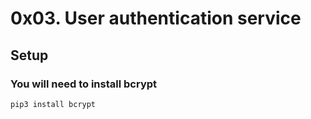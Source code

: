 # 0x03. User authentication service

## Setup
### You will need to install bcrypt
```pip3 install bcrypt```
